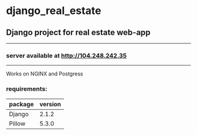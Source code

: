 # django_real_estate

## Django project for real estate web-app

____________________________

### **server available at** http://104.248.242.35

____________________________

Works on NGINX and Postgress

### requirements:  

package | version
------------ | -------------
Django | 2.1.2
Pillow | 5.3.0
